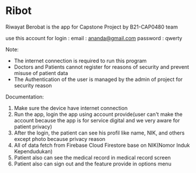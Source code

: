 # Ribot
Riwayat Berobat is the app for Capstone Project by B21-CAP0480 team


use this account for login :
email : ananda@gmail.com
password : qwerty

Note: 
- The internet connection is required to run this program
- Doctors and Patients cannot register for reasons of security and prevent misuse of patient data
- The Authentication of the user is managed by the admin of project for security reason


Documentation:
1. Make sure the device have internet connection
2. Run the app, login the app using account provide(user can't make the account because the app is for service digital and we very aware for patient privacy)
3. After the login, the patient can see his profil like name, NIK, and others except photo because privacy reason
4. All of data fetch from Firebase Cloud Firestore base on NIK(Nomor Induk Kependudukan)
5. Patient also can see the medical record in medical record screen
6. Patient also can sign out and the feature provide in options menu
